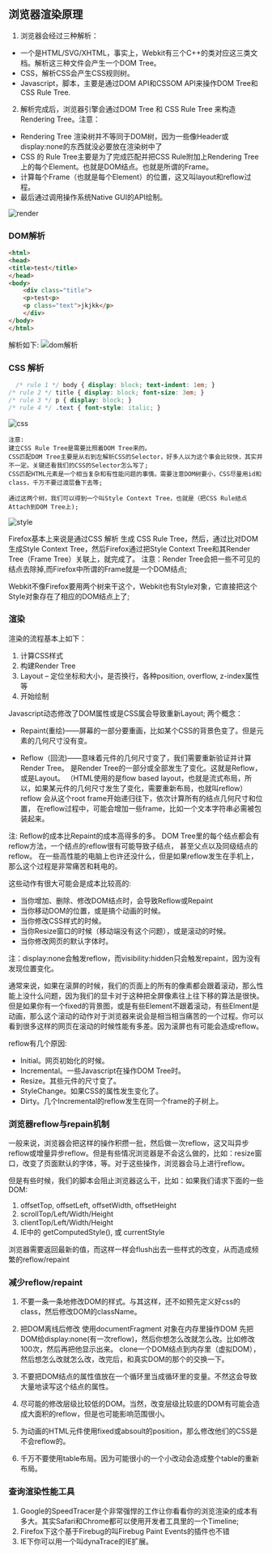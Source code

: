 ## 浏览器渲染原理

1. 浏览器会经过三种解析：
- 一个是HTML/SVG/XHTML，事实上，Webkit有三个C++的类对应这三类文档。解析这三种文件会产生一个DOM Tree。
- CSS，解析CSS会产生CSS规则树。
- Javascript，脚本，主要是通过DOM API和CSSOM API来操作DOM Tree和CSS Rule Tree.

2. 解析完成后，浏览器引擎会通过DOM Tree 和 CSS Rule Tree 来构造 Rendering Tree。注意：
- Rendering Tree 渲染树并不等同于DOM树，因为一些像Header或display:none的东西就没必要放在渲染树中了
- CSS 的 Rule Tree主要是为了完成匹配并把CSS Rule附加上Rendering Tree上的每个Element。也就是DOM结点。也就是所谓的Frame。
- 计算每个Frame（也就是每个Element）的位置，这又叫layout和reflow过程。
- 最后通过调用操作系统Native GUI的API绘制。

![render](./images/render.png)

### DOM解析
```html
<html>
<head>
<title>test</title>
</head>
<body>
	<div class="title">
	<p>test<p>
	<p class="text">jkjkk</p>
	</div>
</body>
</html>

```
解析如下:
![dom解析](./images/dom-parse.png)

### CSS 解析
```css
  /* rule 1 */ body { display: block; text-indent: 1em; }
/* rule 2 */ title { display: block; font-size: 3em; }
/* rule 3 */ p { display: block; }
/* rule 4 */ .text { font-style: italic; }
```
![css](./images/css-parse.png)
```
注意:
建立CSS Rule Tree是需要比照着DOM Tree来的。
CSS匹配DOM Tree主要是从右到左解析CSS的Selector，好多人以为这个事会比较快，其实并不一定。关键还看我们的CSS的Selector怎么写了;
CSS匹配HTML元素是一个相当复杂和有性能问题的事情。需要注意DOM树要小，CSS尽量用id和class，千万不要过渡层叠下去等;

通过这两个树，我们可以得到一个叫Style Context Tree，也就是（把CSS Rule结点Attach到DOM Tree上);
```
![style](./images/style.png)

Firefox基本上来说是通过CSS 解析 生成 CSS Rule Tree，然后，通过比对DOM生成Style Context Tree，然后Firefox通过把Style Context Tree和其Render Tree（Frame Tree）关联上，就完成了。
注意：Render Tree会把一些不可见的结点去除掉,而Firefox中所谓的Frame就是一个DOM结点;

Webkit不像Firefox要用两个树来干这个，Webkit也有Style对象，它直接把这个Style对象存在了相应的DOM结点上了;

### 渲染
渲染的流程基本上如下：
1. 计算CSS样式
2. 构建Render Tree
3. Layout – 定位坐标和大小，是否换行，各种position, overflow, z-index属性 等
4. 开始绘制

Javascript动态修改了DOM属性或是CSS属会导致重新Layout;
两个概念：

- Repaint(重绘)——屏幕的一部分要重画，比如某个CSS的背景色变了。但是元素的几何尺寸没有变。

- Reflow（回流)——意味着元件的几何尺寸变了，我们需要重新验证并计算Render Tree。
是Render Tree的一部分或全部发生了变化。这就是Reflow，或是Layout。
（HTML使用的是flow based layout，也就是流式布局，所以，如果某元件的几何尺寸发生了变化，需要重新布局，也就叫reflow）
reflow 会从<html>这个root frame开始递归往下，依次计算所有的结点几何尺寸和位置，
在reflow过程中，可能会增加一些frame，比如一个文本字符串必需被包装起来。

注: Reflow的成本比Repaint的成本高得多的多。
DOM Tree里的每个结点都会有reflow方法，一个结点的reflow很有可能导致子结点，
甚至父点以及同级结点的reflow。
在一些高性能的电脑上也许还没什么，但是如果reflow发生在手机上，那么这个过程是非常痛苦和耗电的。

这些动作有很大可能会是成本比较高的:
- 当你增加、删除、修改DOM结点时，会导致Reflow或Repaint
- 当你移动DOM的位置，或是搞个动画的时候。
- 当你修改CSS样式的时候。
- 当你Resize窗口的时候（移动端没有这个问题），或是滚动的时候。
- 当你修改网页的默认字体时。

注：display:none会触发reflow，而visibility:hidden只会触发repaint，因为没有发现位置变化。

通常来说，如果在滚屏的时候，我们的页面上的所有的像素都会跟着滚动，那么性能上没什么问题，因为我们的显卡对于这种把全屏像素往上往下移的算法是很快。
但是如果你有一个fixed的背景图，或是有些Element不跟着滚动，有些Elment是动画，那么这个滚动的动作对于浏览器来说会是相当相当痛苦的一个过程。你可以看到很多这样的网页在滚动的时候性能有多差。因为滚屏也有可能会造成reflow。

reflow有几个原因:
- Initial。网页初始化的时候。
- Incremental。一些Javascript在操作DOM Tree时。
- Resize。其些元件的尺寸变了。
- StyleChange。如果CSS的属性发生变化了。
- Dirty。几个Incremental的reflow发生在同一个frame的子树上。

### 浏览器reflow与repain机制
一般来说，浏览器会把这样的操作积攒一批，然后做一次reflow，这又叫异步reflow或增量异步reflow。但是有些情况浏览器是不会这么做的，比如：resize窗口，改变了页面默认的字体，等。对于这些操作，浏览器会马上进行reflow。

但是有些时候，我们的脚本会阻止浏览器这么干，比如：如果我们请求下面的一些DOM:
1. offsetTop, offsetLeft, offsetWidth, offsetHeight
2. scrollTop/Left/Width/Height
3. clientTop/Left/Width/Height
4. IE中的 getComputedStyle(), 或 currentStyle

浏览器需要返回最新的值，而这样一样会flush出去一些样式的改变，从而造成频繁的reflow/repaint

### 减少reflow/repaint

1. 不要一条一条地修改DOM的样式。与其这样，还不如预先定义好css的class，然后修改DOM的className。

2. 把DOM离线后修改
使用documentFragment 对象在内存里操作DOM
先把DOM给display:none(有一次reflow)，然后你想怎么改就怎么改。比如修改100次，然后再把他显示出来。
clone一个DOM结点到内存里（虚拟DOM），然后想怎么改就怎么改，改完后，和真实DOM的那个的交换一下。

3. 不要把DOM结点的属性值放在一个循环里当成循环里的变量。不然这会导致大量地读写这个结点的属性。
4. 尽可能的修改层级比较低的DOM。当然，改变层级比较底的DOM有可能会造成大面积的reflow，但是也可能影响范围很小。
5. 为动画的HTML元件使用fixed或absoult的position，那么修改他们的CSS是不会reflow的。
6. 千万不要使用table布局。因为可能很小的一个小改动会造成整个table的重新布局。

### 查询渲染性能工具
1. Google的SpeedTracer是个非常强悍的工作让你看看你的浏览渲染的成本有多大。其实Safari和Chrome都可以使用开发者工具里的一个Timeline;
2. Firefox下这个基于Firebug的叫Firebug Paint Events的插件也不错
3. IE下你可以用一个叫dynaTrace的IE扩展。
